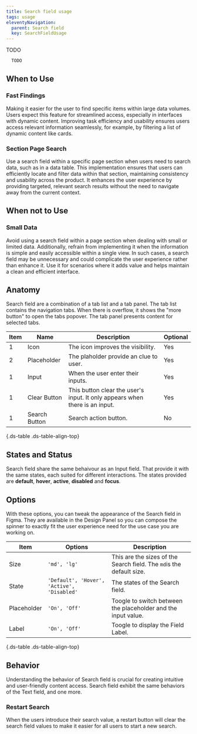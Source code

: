 ```yaml
---
title: Search field usage
tags: usage
eleventyNavigation:
  parent: Search field
  key: SearchFieldUsage
---
```


<section class="no-heading">

<div class="ds-example">
  TODO
</div>

<div class="ds-code">

  ```html
    TODO
  ```

</div>

</section>



<section>

## When to Use

### Fast Findings
Making it easier for the user to find specific items within large data volumes. Users expect this feature for streamlined access, especially in interfaces with dynamic content. Improving task efficiency and usability ensures users access relevant information seamlessly, for example, by filtering a list of dynamic content like cards.

### Section Page Search
Use a search field within a specific page section when users need to search data, such as in a data table. This implementation ensures that users can efficiently locate and filter data within that section, maintaining consistency and usability across the product. It enhances the user experience by providing targeted, relevant search results without the need to navigate away from the current context.

</section>


<section>

## When not to Use

### Small Data
Avoid using a search field within a page section when dealing with small or limited data. Additionally, refrain from implementing it when the information is simple and easily accessible within a single view. In such cases, a search field may be unnecessary and could complicate the user experience rather than enhance it. Use it for scenarios where it adds value and helps maintain a clean and efficient interface.

</section>


<section>

## Anatomy
Search field are a combination of a tab list and a tab panel. The tab list contains the navigation tabs. When there is overflow, it shows the "more button" to open the tabs popover. The tab panel presents content for selected tabs.

|Item|Name| Description | Optional|
|-|-|-|-|
|1|Icon | The icon improves the visibility. |Yes|
|2|Placeholder | The plaholder provide an clue to user. |Yes|
|1|Input | When the user enter their inputs. |Yes|
|1|Clear Button | This button clear the user's input. It only appears when there is an input. |Yes|
|1|Search Button | Search action button. |No|

{.ds-table .ds-table-align-top}

</section>


<section>

## States and Status
Search field share the same behaivour as an Input field. That provide it with the same states, each suited for different interactions. The states provided are **default**, **hover**, **active**, **disabled** and **focus**.

</section>


<section>

## Options
With these options, you can tweak the appearance of the Search field in Figma. They are available in the Design Panel so you can compose the spinner to exactly fit the user experience need for the use case you are working on.

|Item|Options|Description|
|-|-|-|
|Size|`'md', 'lg'`|This are the sizes of the Search field. The `md`is the default size.  |
|State|`'Default', 'Hover', 'Active', 'Disabled'`|The states of the Search field. |
|Placeholder|`'On', 'Off'`|Toogle to switch between the placeholder and the input value. |
|Label|`'On', 'Off'`|Toogle to display the Field Label. |

{.ds-table .ds-table-align-top}


</section>


<section>

## Behavior
Understanding the behavior of Search field is crucial for creating intuitive and user-friendly content access. Search field exhibit the same behaviors of the Text field, and one more.

### Restart Search
When the users introduce their search value, a restart button will clear the search field values to make it easier for all users to start a new search.

</section>
